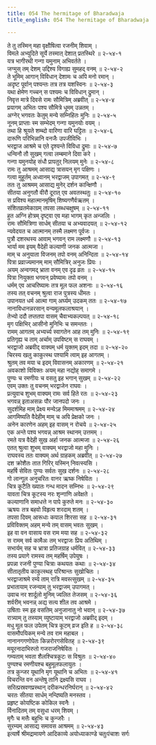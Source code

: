 ```yaml
---
title: 054 The hermitage of Bharadwaja
title_english: 054 The hermitage of Bharadwaja

---
```


<div class="audioEmbed"  caption="श्रीराम-हरिसीताराममूर्ति-घनपाठिभ्यां वचनम्" src="https://archive.org/download/Ramayana-recitation-Sriram-harisItArAmamUrti-Ghanapaati-v2/Kanda_2/Kanda_2_AYK-054-Bharadvaja_Shramagamanam.mp3"></div>

ते तु तस्मिन् महा वृक्षौषित्वा रजनीम् शिवाम् ।  
विमले अभ्युदिते सूर्ये तस्मात् देशात् प्रतस्थिरे ॥ २-५४-१  
यत्र भागीरथी गन्गा यमुनाम् अभिवर्तते ।  
जग्मुस् तम् देशम् उद्दिश्य विगाह्य सुमहद् वनम् ॥ २-५४-२  
ते भूमिम् आगान् विविधान् देशामः च अपि मनो रमान् ।  
अदृष्ट पूर्वान् पश्यन्तः तत्र तत्र यशस्विनः ॥ २-५४-३  
यथा क्षेमेण गच्चन् स पश्यमः च विविधान् द्रुमान् ।  
निवृत्त मात्रे दिवसे रामः सौमित्रिम् अब्रवीत् ॥ २-५४-४  
प्रयागम् अभितः पश्य सौमित्रे धूमम् उन्नतम् ।  
अग्नेर् भगवतः केतुम् मन्ये सम्निहितः मुनिः ॥ २-५४-५  
नूनम् प्राप्ताः स्म सम्भेदम् गन्गा यमुनयोः वयम् ।  
तथा हि श्रूयते शम्ब्दो वारिणा वारि घट्टितः ॥ २-५४-६  
दारूणि परिभिन्नानि वनजैः उपजीविभिः ।  
भरद्वाज आश्रमे च एते दृश्यन्ते विविधा द्रुमाः ॥ २-५४-७  
धन्विनौ तौ सुखम् गत्वा लम्बमाने दिवा करे ।  
गन्गा यमुनयोह् संधौ प्रापतुर् निलयम् मुनेः ॥ २-५४-८  
रामः तु आश्रमम् आसाद्य त्रासयन् मृग पक्षिणः ।  
गत्वा मुहूर्तम् अध्वानम् भरद्वाजम् उपागमत् ॥ २-५४-९  
ततः तु आश्रमम् आसाद्य मुनेर् दर्शन कान्क्षिणौ ।  
सीतया अनुगतौ वीरौ दूरात् एव अवतस्थतुः ॥ २-५४-१०  
स प्रविश्य महात्मानमृषिम् शिष्यगणैर्वऋतम् ।  
संशितव्रतमेकाग्रम् तपसा लब्धचक्षुषम् ॥ २-५४-११  
हुत अग्नि होत्रम् दृष्ट्वा एव महा भागम् कृत अन्जलिः ।  
रामः सौमित्रिणा सार्धम् सीतया च अभ्यवादयत् ॥ २-५४-१२  
न्यवेदयत च आत्मानम् तस्मै लक्ष्मण पूर्वजः ।  
पुत्रौ दशरथस्य आवाम् भगवन् राम लक्ष्मणौ ॥ २-५४-१३  
भार्या मम इयम् वैदेही कल्याणी जनक आत्मजा ।  
माम् च अनुयाता विजनम् तपो वनम् अनिन्दिता ॥ २-५४-१४  
पित्रा प्रव्राज्यमानम् माम् सौमित्रिर् अनुजः प्रियः ।  
अयम् अन्वगमद् भ्राता वनम् एव दृढ व्रतः ॥ २-५४-१५  
पित्रा नियुक्ता भगवन् प्रवेष्यामः तपो वनम् ।  
धर्मम् एव आचरिष्यामः तत्र मूल फल अशनाः ॥ २-५४-१६  
तस्य तत् वचनम् श्रुत्वा राज पुत्रस्य धीमतः ।  
उपानयत धर्म आत्मा गाम् अर्घ्यम् उदकम् ततः ॥ २-५४-१७  
नानाविधानन्नरसान् वन्यमूलफलाश्रयान् ।  
तेभ्यो ददौ तप्ततपा वासम् चैवाभ्यकल्पयत् ॥ २-५४-१८  
मृग पक्षिभिर् आसीनो मुनिभिः च समन्ततः ।  
रामम् आगतम् अभ्यर्च्य स्वागतेन आह तम् मुनिः ॥ २-५४-१९  
प्रतिगृह्य च ताम् अर्चाम् उपविष्टम् स राघवम् ।  
भरद्वाजो अब्रवीद् वाक्यम् धर्म युक्तम् इदम् तदा ॥ २-५४-२०  
चिरस्य खलु काकुत्स्थ पश्यामि त्वाम् इह आगतम् ।  
श्रुतम् तव मया च इदम् विवासनम् अकारणम् ॥ २-५४-२१  
अवकाशो विविक्तः अयम् महा नद्योह् समागमे ।  
पुण्यः च रमणीयः च वसतु इह भगान् सुखम् ॥ २-५४-२२  
एवम् उक्तः तु वचनम् भरद्वाजेन राघवः ।  
प्रत्युवाच शुभम् वाक्यम् रामः सर्व हिते रतः ॥ २-५४-२३  
भगवन्न् इताअसन्नः पौर जानपदो जनः ।  
सुदर्शमिह माम् प्रेक्ष्य मन्येऽह मिममाश्रमम् ॥ २-५४-२४  
आगमिष्यति वैदेहीम् माम् च अपि प्रेक्षको जनः ।  
अनेन कारणेन अहम् इह वासम् न रोचये ॥ २-५४-२५  
एक अन्ते पश्य भगवन्न् आश्रम स्थानम् उत्तमम् ।  
रमते यत्र वैदेही सुख अर्हा जनक आत्मजा ॥ २-५४-२६  
एतत् श्रुत्वा शुभम् वाक्यम् भरद्वाजो महा मुनिः ।  
राघवस्य ततः वाक्यम् अर्थ ग्राहकम् अब्रवीत् ॥ २-५४-२७  
दश क्रोशैतः तात गिरिर् यस्मिन् निवत्स्यसि ।  
महर्षि सेवितः पुण्यः सर्वतः सुख दर्शनः ॥ २-५४-२८  
गो लान्गूल अनुचरितः वानर ऋष्क निषेवितः ।  
चित्र कूटैति ख्यातः गन्ध मादन सम्निभः ॥ २-५४-२९  
यावता चित्र कूटस्य नरः शृन्गाणि अवेक्षते ।  
कल्याणानि समाधत्ते न पापे कुरुते मनः ॥ २-५४-३०  
ऋषयः तत्र बहवो विहृत्य शरदाम् शतम् ।  
तपसा दिवम् आरूधाः कपाल शिरसा सह ॥ २-५४-३१  
प्रविविक्तम् अहम् मन्ये तम् वासम् भवतः सुखम् ।  
इह वा वन वासाय वस राम मया सह ॥ २-५४-३२  
स रामम् सर्व कामैअः तम् भरद्वाजः प्रिय अतिथिम् ।  
सभार्यम् सह च भ्रात्रा प्रतिजग्राह धर्मवित् ॥ २-५४-३३  
तस्य प्रयागे रामस्य तम् महर्षिम् उपेयुषः ।  
प्रपन्ना रजनी पुण्या चित्राः कथयतः कथाः ॥ २-५४-३४  
सीतातृतीय काकुत्स्थह् परिश्रान्तः सुखोचितः ।  
भरद्वाजाश्रमे रम्ये ताम् रात्रि मवस्त्सुखम् ॥ २-५४-३५  
प्रभातायाम् रजन्याम् तु भरद्वाजम् उपागमत् ।  
उवाच नर शार्दूलो मुनिम् ज्वलित तेजसम् ॥ २-५४-३६  
शर्वरीम् भवनन्न् अद्य सत्य शील तव आश्रमे ।  
उषिताः स्म इह वसतिम् अनुजानातु नो भवान् ॥ २-५४-३७  
रात्र्याम् तु तस्याम् व्युष्टायाम् भरद्वाजो अब्रवीद् इदम् ।  
मधु मूल फल उपेतम् चित्र कूटम् व्रज इति ह ॥ २-५४-३८  
वासमौपयिकम् मन्ये तव राम महाबल ।  
नानानगगणोपेतः किन्नरोरगसेवितह् ॥ २-५४-३९  
मयूरनादाभिरुतो गजराजनिषेवितः ।  
गम्यताम् भवता शैलश्चित्रकूटः स विश्रुतः ॥ २-५४-४०  
पुण्यश्च रमणीयश्च बहुमूलफलायुतः ।  
तत्र कुन्जर यूथानि मृग यूथानि च अभितः ॥ २-५४-४१  
विचरन्ति वन अन्तेषु तानि द्रक्ष्यसि राघव ।  
सरित्प्रस्रवणप्रस्थान् दरीकन्धरनिर्घरान् ॥ २-५४-४२  
चरतः सीतया सार्धम् नन्दिष्यति मनस्तव ।  
प्रहृष्ट कोयष्टिक कोकिल स्वनैः ।  
र्विनादितम् तम् वसुधा धरम् शिवम् ।  
मृगैः च मत्तैः बहुभिः च कुन्जरैः ।  
सुरम्यम् आसाद्य समावस आश्रमम् ॥ २-५४-४३  
इत्यार्षे श्रीमद्रामायणे आदिकाव्ये अयोध्याकाण्डे चतुःपंचाशः सर्गः